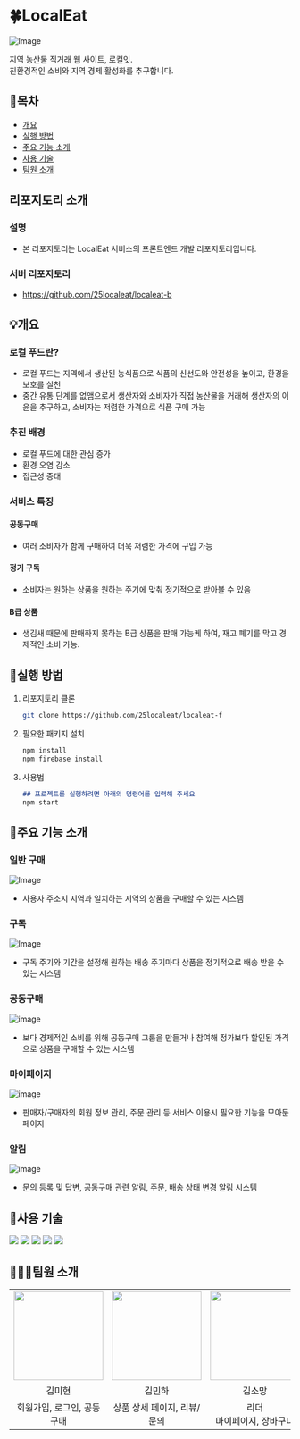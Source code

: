 # 🍀LocalEat
![Image](https://github.com/user-attachments/assets/3f420698-7d16-45e3-9c19-ce874aa6a5a8)

지역 농산물 직거래 웹 사이트, 로컬잇.<br />
친환경적인 소비와 지역 경제 활성화를 추구합니다.

## 📌목차
- [개요](#개요)
- [실행 방법](#실행-방법)
- [주요 기능 소개](#주요-기능-소개)
- [사용 기술](#사용-기술)
- [팀원 소개](#팀원-소개)

## 리포지토리 소개
### 설명
- 본 리포지토리는 LocalEat 서비스의 프론트엔드 개발 리포지토리입니다.
### 서버 리포지토리
- https://github.com/25localeat/localeat-b

## 💡개요
### 로컬 푸드란?
- 로컬 푸드는 지역에서 생산된 농식품으로 식품의 신선도와 안전성을 높이고, 환경을 보호를 실천
- 중간 유통 단계를 없앰으로서 생산자와 소비자가 직접 농산물을 거래해 생산자의 이윤을 추구하고, 소비자는 저렴한 가격으로 식품 구매 가능
### 추진 배경
- 로컬 푸드에 대한 관심 증가
- 환경 오염 감소
- 접근성 증대
### 서비스 특징
#### 공동구매
- 여러 소비자가 함께 구매하여 더욱 저렴한 가격에 구입 가능
#### 정기 구독
- 소비자는 원하는 상품을 원하는 주기에 맞춰 정기적으로 받아볼 수 있음
#### B급 상품
- 생김새 때문에 판매하지 못하는 B급 상품을 판매 가능케 하여, 재고 폐기를 막고 경제적인 소비 가능.

## 🔎실행 방법
1. 리포지토리 클론
   ```bash
   git clone https://github.com/25localeat/localeat-f
2. 필요한 패키지 설치
   ```bash
   npm install
   npm firebase install
3. 사용법
    ```markdown
    ## 프로젝트를 실행하려면 아래의 명령어를 입력해 주세요
    npm start

## 📝주요 기능 소개
### 일반 구매
![Image](https://github.com/user-attachments/assets/a11d0980-5b9b-43c7-9dfa-5bf3641f8641)
- 사용자 주소지 지역과 일치하는 지역의 상품을 구매할 수 있는 시스템
### 구독
![Image](https://github.com/user-attachments/assets/7af59700-3d48-40bb-913f-867e58105596)
- 구독 주기와 기간을 설정해 원하는 배송 주기마다 상품을 정기적으로 배송 받을 수 있는 시스템
### 공동구매
![image](https://github.com/user-attachments/assets/10244b48-e341-477d-8dc0-482828645e12)
- 보다 경제적인 소비를 위해 공동구매 그룹을 만들거나 참여해 정가보다 할인된 가격으로 상품을 구매할 수 있는 시스템
### 마이페이지
![image](https://github.com/user-attachments/assets/e5c29dc4-4a87-4a14-a666-e842df8506a5)
- 판매자/구매자의 회원 정보 관리, 주문 관리 등 서비스 이용시 필요한 기능을 모아둔 페이지
### 알림
![image](https://github.com/user-attachments/assets/2824b243-f6f9-49f3-bf22-425f09375a2d)
- 문의 등록 및 답변, 공동구매 관련 알림, 주문, 배송 상태 변경 알림 시스템

## 🔧사용 기술
<div>
  <img src="https://img.shields.io/badge/css-1572B6?style=for-the-badge&logo=css3&logoColor=white"> 
  <img src="https://img.shields.io/badge/javascript-F7DF1E?style=for-the-badge&logo=javascript&logoColor=black">
  <img src="https://img.shields.io/badge/firebase-FFCA28?style=for-the-badge&logo=firebase&logoColor=white">
  <img src="https://img.shields.io/badge/react-61DAFB?style=for-the-badge&logo=react&logoColor=black">
  <img src="https://img.shields.io/badge/github-181717?style=for-the-badge&logo=github&logoColor=white">
</div>

## 👩🏻‍💻팀원 소개
<table width = "100%" align="center">
  <tr>
    <td>
      <a href="https://github.com/mhyeon-kim ">                 
          <img src="https://avatars.githubusercontent.com/mhyeon-kim" width="160" />            
      </a>
    </td>
      <td>
      <a href="https://github.com/keri-ha ">                 
          <img src="https://avatars.githubusercontent.com/keri-ha" width="160" />            
      </a>
    </td>
    <td>
      <a href="https://github.com/mang3858 ">                 
          <img src="https://avatars.githubusercontent.com/mang3858" width="160" />            
      </a>
    </td>
      <td>
      <a href="https://github.com/jnyn0314 ">                 
          <img src="https://avatars.githubusercontent.com/jnyn0314" width="160" />            
      </a>
    </td>
  </tr>
  <tr>
    <td align="center">김미현</td>
    <td align="center">김민하</td>
    <td align="center">김소망</td>
    <td align="center">정여진</td>
  </tr>
  <tr>
    <td align="center">회원가입, 로그인, 공동구매</td>
    <td align="center">상품 상세 페이지, 리뷰/문의</td>
    <td align="center">리더<br />마이페이지, 장바구니</td>
    <td align="center">헤더, 홈화면, 알림</td>
  </tr>
</table>
